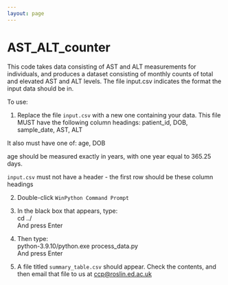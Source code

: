 ```yaml
---
layout: page
---
```


# AST_ALT_counter

This code takes data consisting of AST and ALT measurements for individuals, and produces a dataset consisting of monthly counts of total and elevated AST and ALT levels. The file input.csv indicates the format the input data should be in.

To use: 

1. Replace the file `input.csv` with a new one containing your data. This file MUST have the following column headings: 
patient_id, DOB, sample_date, AST, ALT

It also must have one of: 
age, DOB

age should be measured exactly in years, with one year equal to 365.25 days.

`input.csv` must not have a header - the first row should be these column headings

2. Double-click `WinPython Command Prompt`

3. In the black box that appears, type:  
cd ../  
And press Enter

4. Then type:  
python-3.9.10/python.exe process_data.py  
And press Enter  

5. A file titled `summary_table.csv` should appear. Check the contents, and then email that file to us at [ccp@roslin.ed.ac.uk](mailto:ccp@roslin.ed.ac.uk)






